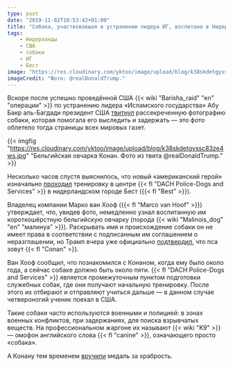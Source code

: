 ```yaml
---
type: post
date: "2019-11-02T10:53:42+01:00"
title: "Собака, участвовавшая в устранении лидера ИГ, воспитана в Нидерландах"
tags:
    - Нидерланды
    - США
    - собаки
    - ИГ
    - Бест
image: "https://res.cloudinary.com/yktoo/image/upload/blog/k38skdetgyssc83ze4ws.jpg"
imageCredit: "Фото: @realDonaldTrump."
---
```


Вскоре после успешно проведённой США {{< wiki "Barisha_raid" "en" "операции" >}} по устранению лидера «Исламского государства» Абу Бакр аль-Багдади президент США [твитнул](https://twitter.com/realDonaldTrump/status/1188909031403900928) рассекреченную фотографию собаки, которая помогала его выследить и задержать — это фото облетело тогда страницы всех мировых газет.

<!--more-->

{{< imgfig "https://res.cloudinary.com/yktoo/image/upload/blog/k38skdetgyssc83ze4ws.jpg" "Бельгийская овчарка Конан. Фото из твита @realDonaldTrump." >}}

Несколько часов спустя выяснилось, что новый «американский герой» изначально [проходил](https://www.ad.nl/binnenland/hond-die-is-leider-opspoorde-werd-in-best-getraind-in-die-tweet-van-trump-herkende-ik-hem-meteen~a7d08427/) тренировку в центре {{< fl "DACH Police-Dogs and Services" >}} в нидерландском городе Бест ({{< fl "Best" >}}).

Владелец компании Марко ван Хооф ({{< fl "Marco van Hoof" >}}) утверждает, что, увидев фото, немедленно узнал воспитанную им короткошёрстную бельгийскую овчарку (порода {{< wiki "Malinois_dog" "en" "малинуа" >}}). Раскрывать имя и происхождение собаки он не имеет права в соответствии с подписанным им соглашением о неразглашении, но Трамп вчера уже официально [подтвердил](https://eu.usatoday.com/story/news/politics/2019/10/31/trump-confirms-conan-name-dog-raid-killed-al-baghdadi/4107342002/), что пса зовут {{< fl "Conan" >}}.

Ван Хооф сообщил, что познакомился с Конаном, когда ему было около года, а сейчас собаке должно быть около пяти. {{< fl "DACH Police-Dogs and Services" >}} является промежуточным пунктом подготовки служебных собак, где они получают начальную тренировку. После этого их отбирают и отправляют учиться дальше — в данном случае четвероногий ученик поехал в США.

Такие собаки часто используются военными и полицией: в зонах военных конфликтов, при задержаниях, для поиска взрывчатых веществ. На профессиональном жаргоне их называют {{< wiki "K9" >}} — омофон английского слова {{< fl "canine" >}}, означающего просто «собака».

А Конану тем временем [вручили](https://twitter.com/realDonaldTrump/status/1189601417469841409) медаль за храбрость.
